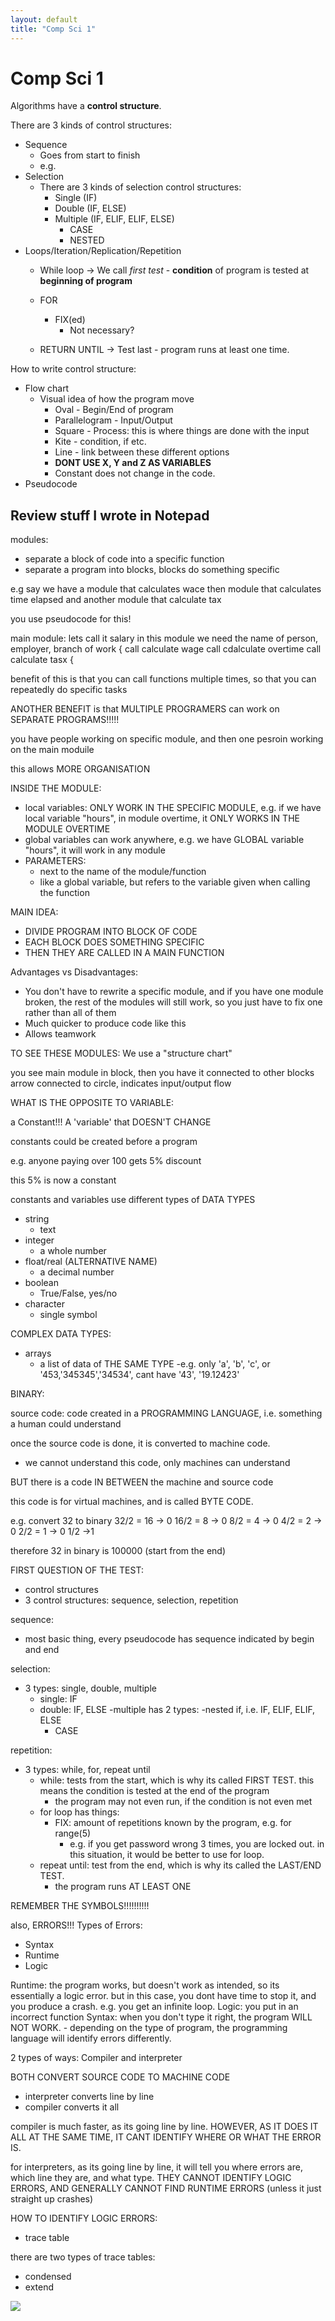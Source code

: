 ```yaml
---
layout: default
title: "Comp Sci 1"
---
```

# Comp Sci 1

Algorithms have a **control structure**.

There are 3 kinds of control structures: 
- Sequence
	- Goes from start to finish
	- e.g.
- Selection
	- There are 3 kinds of selection control structures:
		- Single (IF)
		- Double (IF, ELSE)
		- Multiple (IF, ELIF, ELIF, ELSE)
			- CASE
			- NESTED
- Loops/Iteration/Replication/Repetition
	- While loop -> We call *first test* - **condition** of program is tested at **beginning of program**
	- FOR
		- FIX(ed)
			- Not necessary?

	- RETURN UNTIL -> Test last - program runs at least one time.

How to write control structure:
- Flow chart
	- Visual idea of how the program move
		- Oval - Begin/End of program
		- Parallelogram - Input/Output
		- Square - Process: this is where things are done with the input
		- Kite - condition, if etc.
		- Line - link between these different options
		- **DONT USE X, Y and Z AS VARIABLES**
		- Constant does not change in the code.
- Pseudocode


## Review stuff I wrote in Notepad

modules:
- separate a block of code into a specific function
- separate a program into blocks, blocks do something specific

e.g say we have a module that calculates wace
then module that calculates time elapsed
and another module that calculate tax

you use pseudocode for this!

main module: lets call it salary
in this module we need the name of person, employer, branch of work
{
call calculate wage
call cdalculate overtime
call calculate tasx
{

benefit of this is that you can call functions multiple times, so that you can repeatedly do specific tasks

ANOTHER BENEFIT is that MULTIPLE PROGRAMERS can work on SEPARATE PROGRAMS!!!!!

you have people working on specific module, and then one pesroin working on the main moduile

this allows MORE ORGANISATION

INSIDE THE MODULE:
- local variables: ONLY WORK IN THE SPECIFIC MODULE, e.g. if we have local variable "hours", in module overtime, it ONLY WORKS IN THE MODULE OVERTIME
- global variables can work anywhere, e.g. we have GLOBAL variable "hours", it will work in any module
- PARAMETERS: 
	- next to the name of the module/function
	- like a global variable, but refers to the variable given when calling the function

MAIN IDEA: 
- DIVIDE PROGRAM INTO BLOCK OF CODE
- EACH BLOCK DOES SOMETHING SPECIFIC
- THEN THEY ARE CALLED IN A MAIN FUNCTION

Advantages vs Disadvantages:
- You don't have to rewrite a specific module, and if you have one module broken, the rest of the modules will still work, so you just have to fix one rather than all of them
- Much quicker to produce code like this
- Allows teamwork

TO SEE THESE MODULES:
We use a "structure chart"

you see main module in block, then you have it connected to other blocks
arrow connected to circle, indicates input/output flow

WHAT IS THE OPPOSITE TO VARIABLE:

a Constant!!! A 'variable' that DOESN'T CHANGE

constants could be created before a program

e.g. anyone paying over 100 gets 5% discount

this 5% is now a constant

constants and variables use different types of DATA TYPES
- string
	- text
- integer
	- a whole number
- float/real (ALTERNATIVE NAME)
	- a decimal number
- boolean
	- True/False, yes/no
- character
	- single symbol

COMPLEX DATA TYPES:
- arrays
	- a list of data of THE SAME TYPE
	-e.g. only 'a', 'b', 'c', or '453,'345345','34534', cant have '43', '19.12423'

BINARY:

source code: code created in a PROGRAMMING LANGUAGE, i.e. something a human could understand

once the source code is done, it is converted to machine code.
- we cannot understand this code, only machines can understand

BUT there is a code IN BETWEEN the machine and source code

this code is for virtual machines, and is called BYTE CODE.

e.g. convert 32 to binary
32/2 = 16 -> 0
16/2 = 8 -> 0
8/2 = 4 -> 0
4/2 = 2 -> 0
2/2 = 1 -> 0
1/2 ->1

therefore 32 in binary is 100000 (start from the end)

FIRST QUESTION OF THE TEST:
- control structures
- 3 control structures: sequence, selection, repetition

sequence:
- most basic thing, every pseudocode has sequence indicated by begin and end

selection:
- 3 types: single, double, multiple
	- single: IF
	- double: IF, ELSE
	-multiple has 2 types:
		-nested if, i.e. IF, ELIF, ELIF, ELSE
		- CASE


repetition:
- 3 types: while, for, repeat until
	- while: tests from the start, which is why its called FIRST TEST. this means the condition is tested at the end of the program
		- the program may not even run, if the condition is not even met
	- for loop has things:
		- FIX: amount of repetitions known by the program, e.g. for range(5)
			- e.g. if you get password wrong 3 times, you are locked out. in this situation, it would be better to use for loop.
	- repeat until: test from the end, which is why its called the LAST/END TEST.
		- the program runs AT LEAST ONE

REMEMBER THE SYMBOLS!!!!!!!!!!

also, ERRORS!!!
Types of Errors:
- Syntax
- Runtime
- Logic

Runtime: the program works, but doesn't work as intended, so its essentially a logic error. but in this case, you dont have time to stop it, and you produce a crash. e.g. you get an infinite loop.
Logic: you put in an incorrect function
Syntax: when you don't type it right, the program WILL NOT WORK.
	- depending on the type of program, the programming language will identify errors differently.

2 types of ways: Compiler and interpreter

BOTH CONVERT SOURCE CODE TO MACHINE CODE

- interpreter converts line by line
- compiler converts it all

compiler is much faster, as its going line by line. HOWEVER, AS IT DOES IT ALL AT THE SAME TIME, IT CANT IDENTIFY WHERE OR WHAT THE ERROR IS.

for interpreters, as its going line by line, it will tell you where errors are, which line they are, and what type.
THEY CANNOT IDENTIFY LOGIC ERRORS, AND GENERALLY CANNOT FIND RUNTIME ERRORS (unless it just straight up crashes)


HOW TO IDENTIFY LOGIC ERRORS:
- trace table

there are two types of trace tables:
- condensed
- extend


![](000_Files/structure%20chart.png)

